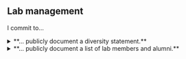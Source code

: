 ## Lab management
I commit to…

<details>
<summary> **… publicly document a diversity statement.** </summary>
Details: Science is an international endeavour, which brings together people from many cultures. This statement is an opportunity to specify the steps you, and your institution, have taken to support a diversity of researchers with differing needs and backgrounds.
Suggestions: 
-Make clear what are the institutional rules for maternity and paternity leave
-Normalize specifying pronouns in email signatures and profiles (e.g. slack). 
-Encourage people to share and mark on the lab calendar crucial cultural events/festivities. 
-Encourage attendance of EDI training.
-Discuss steps taken to facilitate diversity in applicants.
-During onboarding, discuss cultural needs (e.g. religious holidays, prayer facilities)
-Dedicate some meetings (e.g. journal club) to papers addressing diversity in science
-Consider diversity of voices when selecting papers in journal clubs
Example: Our lab fosters a diverse and inclusive environment. We believe that diversity is a resource to harness, and we strive to create a psychologically safe environment where disruptive points of view are valued. We encourage individuals from different cultural, socioeconomic, gender, and geographical backgrounds to join.
</details>


<details>
<summary> **… publicly document a list of lab members and alumni.** </summary>
Details:  A clear and current list of lab members allows prospective applicants to gauge the size and composition of the lab. Unless otherwise requested, contact details for each person should be included. Adding alumni indicates the range of roles that lab members move into after leaving, and provides an avenue to gain more information about joining, working in, and leaving the lab.
</details>
